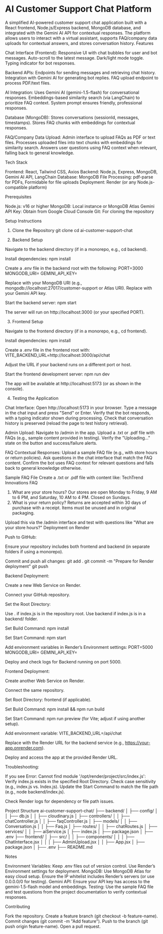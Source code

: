 <h1>AI Customer Support Chat Platform</h1>
A simplified AI-powered customer support chat application built with a React frontend, Node.js/Express backend, MongoDB database, and integrated with the Gemini AI API for contextual responses. The platform allows users to interact with a virtual assistant, supports FAQ/company data uploads for contextual answers, and stores conversation history.
Features

Chat Interface (Frontend):
Responsive UI with chat bubbles for user and bot messages.
Auto-scroll to the latest message.
Dark/light mode toggle.
Typing indicator for bot responses.


Backend APIs:
Endpoints for sending messages and retrieving chat history.
Integration with Gemini AI for generating bot replies.
FAQ upload endpoint to process PDF/text files.


AI Integration:
Uses Gemini AI (gemini-1.5-flash) for conversational responses.
Embeddings-based similarity search (via LangChain) to prioritize FAQ context.
System prompt ensures friendly, professional responses.


Database (MongoDB):
Stores conversations (sessionId, messages, timestamps).
Stores FAQ chunks with embeddings for contextual responses.


FAQ/Company Data Upload:
Admin interface to upload FAQs as PDF or text files.
Processes uploaded files into text chunks with embeddings for similarity search.
Answers user questions using FAQ context when relevant, falling back to general knowledge.



Tech Stack

Frontend: React, Tailwind CSS, Axios
Backend: Node.js, Express, MongoDB, Gemini AI API, LangChain
Database: MongoDB
File Processing: pdf-parse for PDFs, Formidable for file uploads
Deployment: Render (or any Node.js-compatible platform)

Prerequisites

Node.js: v16 or higher
MongoDB: Local instance or MongoDB Atlas
Gemini API Key: Obtain from Google Cloud Console
Git: For cloning the repository

Setup Instructions
1. Clone the Repository
git clone <your-repo-url>
cd ai-customer-support-chat

2. Backend Setup

Navigate to the backend directory (if in a monorepo, e.g., cd backend).

Install dependencies:
npm install


Create a .env file in the backend root with the following:
PORT=3000
MONGODB_URI=<your-mongodb-connection-string>
GEMINI_API_KEY=<your-gemini-api-key>


Replace <your-mongodb-connection-string> with your MongoDB URI (e.g., mongodb://localhost:27017/customer-support or Atlas URI).
Replace <your-gemini-api-key> with your Gemini API key.


Start the backend server:
npm start

The server will run on http://localhost:3000 (or your specified PORT).


3. Frontend Setup

Navigate to the frontend directory (if in a monorepo, e.g., cd frontend).

Install dependencies:
npm install


Create a .env file in the frontend root with:
VITE_BACKEND_URL=http://localhost:3000/api/chat


Adjust the URL if your backend runs on a different port or host.


Start the frontend development server:
npm run dev

The app will be available at http://localhost:5173 (or as shown in the console).


4. Testing the Application

Chat Interface:
Open http://localhost:5173 in your browser.
Type a message in the chat input and press "Send" or Enter.
Verify that the bot responds, with a typing indicator shown during processing.
Check that conversation history is preserved (reload the page to test history retrieval).


Admin Upload:
Navigate to /admin in the app.
Upload a .txt or .pdf file with FAQs (e.g., sample content provided in testing).
Verify the "Uploading..." state on the button and success/failure alerts.


FAQ Contextual Responses:
Upload a sample FAQ file (e.g., with store hours or return policies).
Ask questions in the chat interface that match the FAQ content.
Confirm the bot uses FAQ context for relevant questions and falls back to general knowledge otherwise.



Sample FAQ File
Create a .txt or .pdf file with content like:
TechTrend Innovations FAQ
1. What are your store hours?
Our stores are open Monday to Friday, 9 AM to 6 PM, and Saturday, 10 AM to 4 PM. Closed on Sundays.
2. What is your return policy?
Returns are accepted within 30 days of purchase with a receipt. Items must be unused and in original packaging.

Upload this via the /admin interface and test with questions like "What are your store hours?"
Deployment on Render

Push to GitHub:

Ensure your repository includes both frontend and backend (in separate folders if using a monorepo).

Commit and push all changes:
git add .
git commit -m "Prepare for Render deployment"
git push




Backend Deployment:

Create a new Web Service on Render.

Connect your GitHub repository.

Set the Root Directory:

Use . if index.js is in the repository root.
Use backend if index.js is in a backend/ folder.


Set Build Command: npm install

Set Start Command: npm start

Add environment variables in Render’s Environment settings:
PORT=5000
MONGODB_URI=<your-mongodb-atlas-uri>
GEMINI_API_KEY=<your-gemini-api-key>


Deploy and check logs for Backend running on port 5000.



Frontend Deployment:

Create another Web Service on Render.

Connect the same repository.

Set Root Directory: frontend (if applicable).

Set Build Command: npm install && npm run build

Set Start Command: npm run preview (for Vite; adjust if using another setup).

Add environment variable:
VITE_BACKEND_URL=<your-render-backend-url>/api/chat


Replace <your-render-backend-url> with the Render URL for the backend service (e.g., https://your-app.onrender.com).


Deploy and access the app at the provided Render URL.



Troubleshooting:

If you see Error: Cannot find module '/opt/render/project/src/index.js':
Verify index.js exists in the specified Root Directory.
Check case sensitivity (e.g., index.js vs. Index.js).
Update the Start Command to match the file path (e.g., node backend/index.js).


Check Render logs for dependency or file path issues.



Project Structure
ai-customer-support-chat/
├── backend/
│   ├── config/
│   │   ├── db.js
│   │   ├── cloudinary.js
│   ├── controllers/
│   │   ├── chatController.js
│   │   ├── faqController.js
│   ├── models/
│   │   ├── Conversation.js
│   │   ├── Faq.js
│   ├── routes/
│   │   ├── chatRoutes.js
│   ├── services/
│   │   ├── aiService.js
│   ├── index.js
│   ├── package.json
│   ├── .env
├── frontend/
│   ├── src/
│   │   ├── components/
│   │   │   ├── ChatInterface.jsx
│   │   │   ├── AdminUpload.jsx
│   │   ├── App.jsx
│   ├── package.json
│   ├── .env
├── README.md

Notes

Environment Variables: Keep .env files out of version control. Use Render’s Environment settings for deployment.
MongoDB: Use MongoDB Atlas for easy cloud setup. Ensure the IP whitelist includes Render’s servers (or use 0.0.0.0/0 for testing).
Gemini API: Ensure your API key has access to the gemini-1.5-flash model and embeddings.
Testing: Use the sample FAQ file and test questions from the project documentation to verify contextual responses.

Contributing

Fork the repository.
Create a feature branch (git checkout -b feature-name).
Commit changes (git commit -m "Add feature").
Push to the branch (git push origin feature-name).
Open a pull request.

